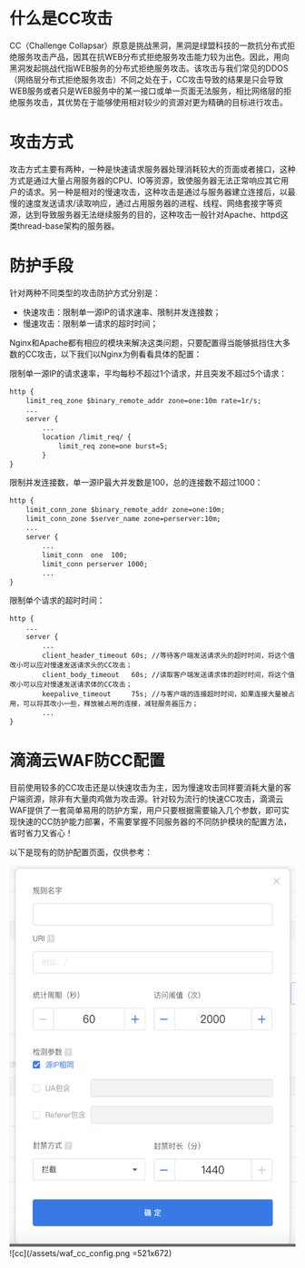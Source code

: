 # 什么是CC攻击

CC（Challenge Collapsar）原意是挑战黑洞，黑洞是绿盟科技的一款抗分布式拒绝服务攻击产品，因其在抗WEB分布式拒绝服务攻击能力较为出色。因此，用向黑洞发起挑战代指WEB服务的分布式拒绝服务攻击。该攻击与我们常见的DDOS（网络层分布式拒绝服务攻击）不同之处在于，CC攻击导致的结果是只会导致WEB服务或者只是WEB服务中的某一接口或单一页面无法服务，相比网络层的拒绝服务攻击，其优势在于能够使用相对较少的资源对更为精确的目标进行攻击。

# 攻击方式

攻击方式主要有两种，一种是快速请求服务器处理消耗较大的页面或者接口，这种方式是通过大量占用服务器的CPU、IO等资源，致使服务器无法正常响应其它用户的请求。另一种是相对的慢速攻击，这种攻击是通过与服务器建立连接后，以最慢的速度发送请求/读取响应，通过占用服务器的进程、线程、网络套接字等资源，达到导致服务器无法继续服务的目的，这种攻击一般针对Apache、httpd这类thread-base架构的服务器。

# 防护手段

针对两种不同类型的攻击防护方式分别是：
+ 快速攻击：限制单一源IP的请求速率、限制并发连接数；
+ 慢速攻击：限制单一请求的超时时间；

Nginx和Apache都有相应的模块来解决这类问题，只要配置得当能够抵挡住大多数的CC攻击，以下我们以Nginx为例看看具体的配置：

限制单一源IP的请求速率，平均每秒不超过1个请求，并且突发不超过5个请求：
```
http {
    limit_req_zone $binary_remote_addr zone=one:10m rate=1r/s;
    ...
    server {
        ...
        location /limit_req/ {
            limit_req zone=one burst=5;
        }
}
```

限制并发连接数，单一源IP最大并发数是100，总的连接数不超过1000：
```
http {
    limit_conn_zone $binary_remote_addr zone=one:10m;
    limit_conn_zone $server_name zone=perserver:10m;
    ...
    server {
        ...
        limit_conn  one  100;                                              
        limit_conn perserver 1000;
        ...
}
```

限制单个请求的超时时间：
```
http {
    ...
    server {
        ...
        client_header_timeout 60s; //等待客户端发送请求头的超时时间，将这个值改小可以应对慢速发送请求头的CC攻击；
        client_body_timeout   60s; //读取客户端发送请求体的超时时间，将这个值改小可以应对慢速发送请求体的CC攻击；
        keepalive_timeout     75s; //与客户端的连接超时时间，如果连接大量被占用，可以将其改小一些，释放被占用的连接，减轻服务器压力；
        ...
}
```


# 滴滴云WAF防CC配置

目前使用较多的CC攻击还是以快速攻击为主，因为慢速攻击同样要消耗大量的客户端资源，除非有大量肉鸡做为攻击源。针对较为流行的快速CC攻击，滴滴云WAF提供了一套简单易用的防护方案，用户只要根据需要输入几个参数，即可实现快速的CC防护能力部署，不需要掌握不同服务器的不同防护模块的配置方法，省时省力又省心！

以下是现有的防护配置页面，仅供参考：

<img src="/assets/waf_cc_config.png" width=521 height=672 />
![cc](/assets/waf_cc_config.png =521x672)
